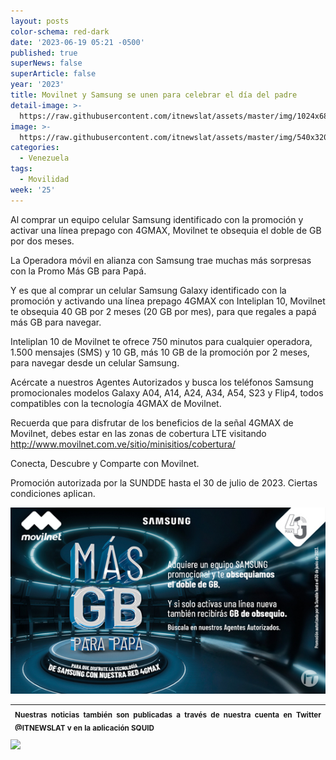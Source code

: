 ```yaml
---
layout: posts
color-schema: red-dark
date: '2023-06-19 05:21 -0500'
published: true
superNews: false
superArticle: false
year: '2023'
title: Movilnet y Samsung se unen para celebrar el día del padre
detail-image: >-
  https://raw.githubusercontent.com/itnewslat/assets/master/img/1024x680/movilnet-para-papa-g.jpg
image: >-
  https://raw.githubusercontent.com/itnewslat/assets/master/img/540x320/movilnet-para-papa-p.jpg
categories:
  - Venezuela
tags:
  - Movilidad
week: '25'
---
```

Al comprar un equipo celular Samsung identificado con la promoción y activar una línea prepago con 4GMAX, Movilnet te obsequia el doble de GB por dos meses.

La Operadora móvil en alianza con Samsung trae muchas más sorpresas con la Promo Más GB para Papá.

Y es que al comprar un celular Samsung Galaxy identificado con la promoción y activando una línea prepago 4GMAX con Inteliplan 10, Movilnet te obsequia 40 GB por 2 meses (20 GB por mes), para que regales a papá más GB para navegar.

Inteliplan 10 de Movilnet te ofrece 750 minutos para cualquier operadora, 1.500 mensajes (SMS) y 10 GB, más 10 GB de la promoción por 2 meses, para navegar desde un celular Samsung.

Acércate a nuestros Agentes Autorizados y busca los teléfonos Samsung promocionales modelos Galaxy A04, A14, A24, A34, A54, S23 y Flip4, todos compatibles con la tecnología 4GMAX de Movilnet.

Recuerda que para disfrutar de los beneficios de la señal 4GMAX de Movilnet, debes estar en las zonas de cobertura LTE visitando http://www.movilnet.com.ve/sitio/minisitios/cobertura/

Conecta, Descubre y Comparte con Movilnet.

Promoción autorizada por la SUNDDE hasta el 30 de julio de 2023. Ciertas condiciones aplican.

![](https://raw.githubusercontent.com/itnewslat/assets/master/img/540x320/movilnet-para-papa-p.jpg)

<table style="height: 42px;" width="569">
<tbody>
<tr>
<td style="text-align: justify;"><sub><strong>Nuestras noticias también son publicadas a través de nuestra cuenta en Twitter <a href="https://twitter.com/itnewslat?lang=es">@ITNEWSLAT</a> y en la aplicación <a href="https://squidapp.co/en/">SQUID</a></strong></sub></td>
</tr>
</tbody>
</table>
<img src="https://tracker.metricool.com/c3po.jpg?hash=56f88a41e39ab42c063cc51676587a04"/>